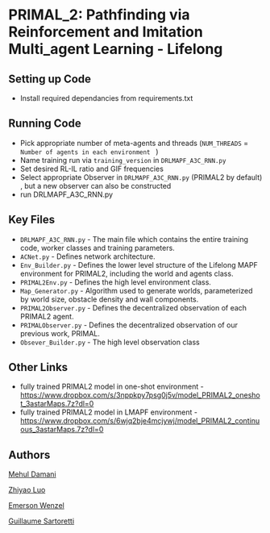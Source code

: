 # PRIMAL_2: Pathfinding via Reinforcement and Imitation Multi_agent Learning - Lifelong

## Setting up Code
- Install required dependancies from requirements.txt


## Running Code
- Pick appropriate number of meta-agents and threads (`NUM_THREADS` = `Number of agents in each environment ` ) 
- Name training run via `training_version` in `DRLMAPF_A3C_RNN.py`
- Set desired RL-IL ratio and GIF frequencies 
- Select appropriate Observer in `DRLMAPF_A3C_RNN.py` (PRIMAL2 by default) , but a new observer can also be constructed 
- run DRLMAPF_A3C_RNN.py

## Key Files

- `DRLMAPF_A3C_RNN.py` - The main file which contains the entire training code, worker classes and training parameters. 
- `ACNet.py` - Defines network architecture.
- `Env_Builder.py` - Defines the lower level structure of the Lifelong MAPF environment for PRIMAL2, including the world and agents class.
- `PRIMAL2Env.py` - Defines the high level environment class. 
- `Map_Generator.py` - Algorithm used to generate worlds, parameterized by world size, obstacle density and wall components.
- `PRIMAL2Observer.py` - Defines the decentralized observation of each PRIMAL2 agent.
- `PRIMALObserver.py` - Defines the decentralized observation of our previous work, PRIMAL. 
- `Obsever_Builder.py` - The high level observation class


## Other Links
- fully trained PRIMAL2 model in one-shot environment -  https://www.dropbox.com/s/3nppkpy7psg0j5v/model_PRIMAL2_oneshot_3astarMaps.7z?dl=0
- fully trained PRIMAL2 model in LMAPF environment - https://www.dropbox.com/s/6wjq2bje4mcjywj/model_PRIMAL2_continuous_3astarMaps.7z?dl=0


## Authors

[Mehul Damani](damanimehul24@gmail.com)

[Zhiyao Luo](luozhiyao933@126.com)

[Emerson Wenzel](emersonwenzel@gmail.com)

[Guillaume Sartoretti](guillaume.sartoretti@gmail.com)
